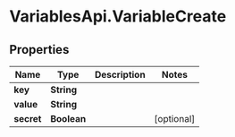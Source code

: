 # VariablesApi.VariableCreate

## Properties

Name | Type | Description | Notes
------------ | ------------- | ------------- | -------------
**key** | **String** |  | 
**value** | **String** |  | 
**secret** | **Boolean** |  | [optional] 



